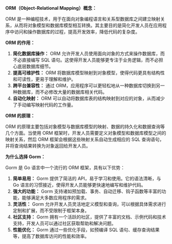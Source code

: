 **ORM（Object-Relational Mapping）概念：**

ORM 是一种编程技术，用于在面向对象编程语言和关系型数据库之间建立映射关系，从而将对象模型和数据库模型相互转换。其主要目的是简化开发人员在应用程序中访问和操作数据库的过程，提高开发效率，降低代码的复杂度。

**ORM 的作用：**

1. **简化数据库操作：** ORM 允许开发人员使用面向对象的方式来操作数据库，而不必直接编写 SQL 语句。这使得开发人员能够更专注于业务逻辑，而不必担心底层数据库细节。
2. **提高可维护性：** ORM 将数据库模型映射到对象模型，使得代码更具有结构性和可读性，更易于理解和维护。
3. **跨平台兼容性：** 通过 ORM，应用程序可以更轻松地从一种数据库切换到另一种数据库，而不必修改大量的数据库相关代码。
4. **自动化映射：** ORM 可以自动将数据库表的结构映射到对应的对象，从而减少了手动编写映射代码的工作量。

**ORM 的原理：**

ORM 的原理主要包括对象模型与数据库模型的映射、数据的持久化和数据查询等几个方面。当使用 ORM 框架时，开发人员需要定义对象模型和数据库模型之间的映射关系，然后 ORM 框架会根据这些映射关系自动生成相应的 SQL 查询语句，并将查询结果转换为对象返回给开发人员。

**为什么选择 Gorm：**

Gorm 是 Go 语言中一个流行的 ORM 框架，具有以下优势：

1. **简单易用：** Gorm 提供了简洁的 API，易于学习和使用。它的语法清晰，与 Go 语言的习惯接近，使得开发人员能够更快速地编写和维护代码。
3. **强大的功能：** Gorm 支持诸如预加载、事务、自动迁移、钩子函数等丰富的功能，能够满足大多数应用程序的需求。
4. **灵活性：** Gorm 允许开发人员灵活地定义模型和查询，可以根据具体需求进行定制和扩展，而不受限制于框架本身。
5. **社区支持：** Gorm 拥有一个活跃的社区，提供了丰富的文档、示例代码和技术支持，开发人员可以通过社区获取帮助和解决问题。
6. **性能优化：** Gorm 通过一些优化手段，如预编译 SQL 语句、缓存查询结果等，提高了数据库访问的性能和效率。